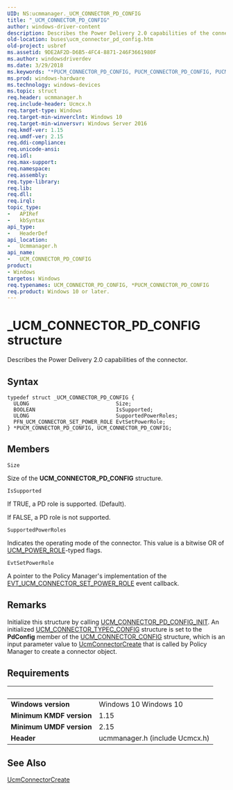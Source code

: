 ```yaml
---
UID: NS:ucmmanager._UCM_CONNECTOR_PD_CONFIG
title: "_UCM_CONNECTOR_PD_CONFIG"
author: windows-driver-content
description: Describes the Power Delivery 2.0 capabilities of the connector.
old-location: buses\ucm_connector_pd_config.htm
old-project: usbref
ms.assetid: 9DE2AF2D-D6B5-4FC4-8871-246F3661980F
ms.author: windowsdriverdev
ms.date: 3/29/2018
ms.keywords: "*PUCM_CONNECTOR_PD_CONFIG, PUCM_CONNECTOR_PD_CONFIG, PUCM_CONNECTOR_PD_CONFIG structure pointer [Buses], UCM_CONNECTOR_PD_CONFIG, UCM_CONNECTOR_PD_CONFIG structure [Buses], _UCM_CONNECTOR_PD_CONFIG, buses.ucm_connector_pd_config, ucmmanager/PUCM_CONNECTOR_PD_CONFIG, ucmmanager/UCM_CONNECTOR_PD_CONFIG"
ms.prod: windows-hardware
ms.technology: windows-devices
ms.topic: struct
req.header: ucmmanager.h
req.include-header: Ucmcx.h
req.target-type: Windows
req.target-min-winverclnt: Windows 10
req.target-min-winversvr: Windows Server 2016
req.kmdf-ver: 1.15
req.umdf-ver: 2.15
req.ddi-compliance: 
req.unicode-ansi: 
req.idl: 
req.max-support: 
req.namespace: 
req.assembly: 
req.type-library: 
req.lib: 
req.dll: 
req.irql: 
topic_type:
-	APIRef
-	kbSyntax
api_type:
-	HeaderDef
api_location:
-	Ucmmanager.h
api_name:
-	UCM_CONNECTOR_PD_CONFIG
product:
- Windows
targetos: Windows
req.typenames: UCM_CONNECTOR_PD_CONFIG, *PUCM_CONNECTOR_PD_CONFIG
req.product: Windows 10 or later.
---
```


# _UCM_CONNECTOR_PD_CONFIG structure
Describes the Power Delivery 2.0 capabilities of the connector.

## Syntax
```
typedef struct _UCM_CONNECTOR_PD_CONFIG {
  ULONG                            Size;
  BOOLEAN                          IsSupported;
  ULONG                            SupportedPowerRoles;
  PFN_UCM_CONNECTOR_SET_POWER_ROLE EvtSetPowerRole;
} *PUCM_CONNECTOR_PD_CONFIG, UCM_CONNECTOR_PD_CONFIG;
```

## Members


`Size`

Size of the <b>UCM_CONNECTOR_PD_CONFIG</b> structure.

`IsSupported`

If TRUE, a PD role is supported. (Default).

If FALSE, a PD role is not supported.

`SupportedPowerRoles`

Indicates the operating mode of the connector. This value is a bitwise OR of <a href="https://msdn.microsoft.com/library/windows/hardware/mt187944">UCM_POWER_ROLE</a>-typed flags.

`EvtSetPowerRole`

A pointer to the Policy Manager's implementation of the <a href="https://msdn.microsoft.com/library/windows/hardware/mt187819">EVT_UCM_CONNECTOR_SET_POWER_ROLE</a> event callback.

## Remarks
Initialize this structure by calling <a href="https://msdn.microsoft.com/library/windows/hardware/mt187925">UCM_CONNECTOR_PD_CONFIG_INIT</a>. An initialized <a href="https://msdn.microsoft.com/library/windows/hardware/mt187930">UCM_CONNECTOR_TYPEC_CONFIG</a> structure is set to the <b>PdConfig</b> member of the <a href="https://msdn.microsoft.com/library/windows/hardware/mt187922">UCM_CONNECTOR_CONFIG</a> structure, which is an input parameter value to <a href="https://msdn.microsoft.com/library/windows/hardware/mt187909">UcmConnectorCreate</a> that is called by Policy Manager to create a connector object.

## Requirements
| &nbsp; | &nbsp; |
| ---- |:---- |
| **Windows version** | Windows 10 Windows 10 |
| **Minimum KMDF version** | 1.15 |
| **Minimum UMDF version** | 2.15 |
| **Header** | ucmmanager.h (include Ucmcx.h) |

## See Also

<a href="https://msdn.microsoft.com/library/windows/hardware/mt187909">UcmConnectorCreate</a>